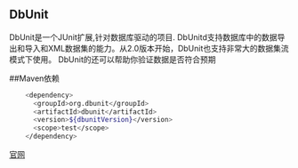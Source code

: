 DbUnit
------

DbUnit是一个JUnit扩展,针对数据库驱动的项目.
DbUnitd支持数据库中的数据导出和导入和XML数据集的能力。从2.0版本开始，DbUnit也支持非常大的数据集流模式下使用。 DbUnit的还可以帮助你验证数据是否符合预期

##Maven依赖

```bash
    <dependency>
      <groupId>org.dbunit</groupId>
      <artifactId>dbunit</artifactId>
      <version>${dbunitVersion}</version>
      <scope>test</scope>
    </dependency>
```
[官网](http://dbunit.sourceforge.net/)